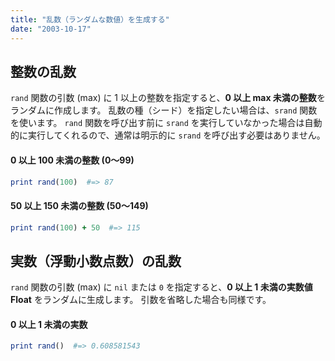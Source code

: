 ```yaml
---
title: "乱数（ランダムな数値）を生成する"
date: "2003-10-17"
---
```


整数の乱数
----

`rand` 関数の引数 (max) に 1 以上の整数を指定すると、**0 以上 max 未満の整数**をランダムに作成します。
乱数の種（シード）を指定したい場合は、`srand` 関数を使います。
`rand` 関数を呼び出す前に `srand` を実行していなかった場合は自動的に実行してくれるので、通常は明示的に `srand` を呼び出す必要はありません。

#### 0 以上 100 未満の整数 (0～99)
```ruby
print rand(100)  #=> 87
```

#### 50 以上 150 未満の整数 (50～149)
```ruby
print rand(100) + 50  #=> 115
```


実数（浮動小数点数）の乱数
----

`rand` 関数の引数 (max) に `nil` または `0` を指定すると、**0 以上 1 未満の実数値 Float** をランダムに生成します。
引数を省略した場合も同様です。

#### 0 以上 1 未満の実数

```ruby
print rand()  #=> 0.608581543
```

